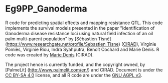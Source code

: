 # Eg9PP_Ganoderma

R code for predicting spatial effects and mapping resistance QTL. This code implements the survival models presented in the paper "Identification of Ganoderma disease resistance loci using natural field infection of an oil palm multi-parent population"
by [Sébastien Tisné] (https://www.researchgate.net/profile/Sebastien_Tisne) ([CIRAD](https://en.wikipedia.org/wiki/Centre_de_coop%C3%A9ration_internationale_en_recherche_agronomique_pour_le_d%C3%A9veloppement)), Virginie Pomiès, Virginie Riou, Indra Syahputra, Benoît Cochard and Marie Denis.
R code was created by [Marie Denis](https://www.researchgate.net/profile/Marie_Denis2) (CIRAD).

The project hence is currently funded, and the copyright owned, by [PalmeLit] (http://www.palmelit.com/en/) and CIRAD.
Document is under the [CC BY-SA 4.0](http://creativecommons.org/licenses/by-sa/4.0/) license, and all R code are under the [GNU AGPL v3](https://www.gnu.org/licenses/agpl.html).

